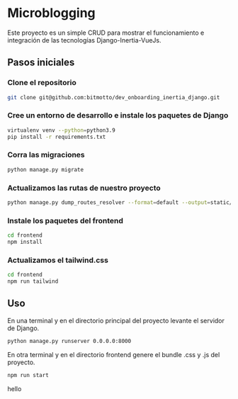 # Microblogging

Este proyecto es un simple CRUD para mostrar el funcionamiento e integración de las tecnologías Django-Inertia-VueJs.

## Pasos iniciales

### Clone el repositorio

```bash
git clone git@github.com:bitmotto/dev_onboarding_inertia_django.git
```

### Cree un entorno de desarrollo e instale los paquetes de Django

```bash
virtualenv venv --python=python3.9
pip install -r requirements.txt
```

### Corra las migraciones

```bash
python manage.py migrate
```

### Actualizamos las rutas de nuestro proyecto

```bash
python manage.py dump_routes_resolver --format=default --output=static/js/routes/resolver.js
```

### Instale los paquetes del frontend

```bash
cd frontend
npm install
```

### Actualizamos el tailwind.css

```bash
cd frontend
npm run tailwind
```

## Uso

En una terminal y en el directorio principal del proyecto levante el servidor de Django.

```bash
python manage.py runserver 0.0.0.0:8000
```

En otra terminal y en el directorio frontend genere el bundle .css y .js del proyecto.

```bash
npm run start
```

hello
